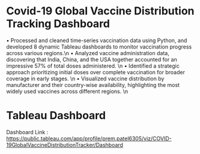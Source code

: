 # Covid-19 Global Vaccine Distribution Tracking Dashboard 

• Processed and cleaned time-series vaccination data using Python, and developed 8 dynamic Tableau dashboards to monitor vaccination progress across various regions.\n
• Analyzed vaccine administration data, discovering that India, China, and the USA together accounted for an impressive 57% of total doses administered. \n
• Identified a strategic approach prioritizing initial doses over complete vaccination for broader coverage in early stages. \n
• Visualized vaccine distribution by manufacturer and their country-wise availability, highlighting the most widely used vaccines across different regions. \n

# Tableau Dashboard

Dashboard Link : https://public.tableau.com/app/profile/prem.patel6305/viz/COVID-19GlobalVaccineDistributionTracker/Dashboard
